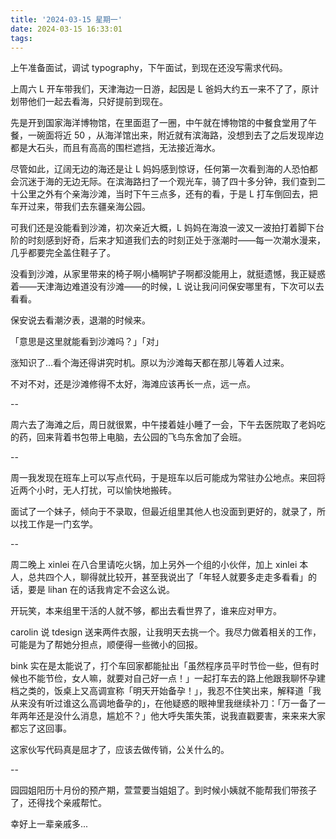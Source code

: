 ```yaml
---
title: '2024-03-15 星期一'
date: 2024-03-15 16:33:01
tags:
---
```


上午准备面试，调试 typography，下午面试，到现在还没写需求代码。

上周六 L 开车带我们，天津海边一日游，起因是 L 爸妈大约五一来不了了，原计划带他们一起去看海，只好提前到现在。

先是开到国家海洋博物馆，在里面逛了一圈，中午就在博物馆的中餐食堂用了午餐，一碗面将近 50 ，从海洋馆出来，附近就有滨海路，没想到去了之后发现岸边都是大石头，而且有高高的围栏遮挡，无法接近海水。

尽管如此，辽阔无边的海还是让 L 妈妈感到惊讶，任何第一次看到海的人恐怕都会沉迷于海的无边无际。在滨海路扫了一个观光车，骑了四十多分钟，我们查到二十公里之外有个亲海沙滩，当时下午三点多，还有的看，于是 L 打车倒回去，把车开过来，带我们去东疆亲海公园。

可我们还是没能看到沙滩，初次亲近大概，L 妈妈在海浪一波又一波拍打着脚下台阶的时刻感到好奇，后来才知道我们去的时刻正处于涨潮时——每一次潮水漫来，几乎都要完全盖住鞋子了。

没看到沙滩，从家里带来的椅子啊小桶啊铲子啊都没能用上，就挺遗憾，我正疑惑着——天津海边难道没有沙滩——的时候，L 说让我问问保安哪里有，下次可以去看看。

保安说去看潮汐表，退潮的时候来。

「意思是这里就能看到沙滩吗？」「对」

涨知识了...看个海还得讲究时机。原以为沙滩每天都在那儿等着人过来。

不对不对，还是沙滩修得不太好，海滩应该再长一点，远一点。

--

周六去了海滩之后，周日就很累，中午搂着娃小睡了一会，下午去医院取了老妈吃的药，回来背着书包带上电脑，去公园的飞鸟东舍加了会班。

--

周一我发现在班车上可以写点代码，于是班车以后可能成为常驻办公地点。来回将近两个小时，无人打扰，可以愉快地搬砖。

面试了一个妹子，倾向于不录取，但最近组里其他人也没面到更好的，就录了，所以找工作是一门玄学。

--

周二晚上 xinlei 在八合里请吃火锅，加上另外一个组的小伙伴，加上 xinlei 本人，总共四个人，聊得就比较开，甚至我说出了「年轻人就要多走走多看看」的话，要是 lihan 在的话我肯定不会这么说。

开玩笑，本来组里干活的人就不够，都出去看世界了，谁来应对甲方。

carolin 说 tdesign 送来两件衣服，让我明天去挑一个。我尽力做着相关的工作，可能是为了帮她分担点，顺便得一些微小的回报。

bink 实在是太能说了，打个车回家都能扯出「虽然程序员平时节俭一些，但有时候也不能节俭，女人嘛，就要对自己好一点！」一起打车去的路上他跟我聊怀孕建档之类的，饭桌上又高调宣称「明天开始备孕！」，我忍不住笑出来，解释道「我从来没有听过谁这么高调地备孕的」，在他疑惑的眼神里我继续补刀：「万一备了一年两年还是没什么消息，尴尬不？」他大呼失策失策，说我直戳要害，来来来大家都忘了这回事。

这家伙写代码真是屈才了，应该去做传销，公关什么的。

--

园园姐阳历十月份的预产期，萱萱要当姐姐了。到时候小姨就不能帮我们带孩子了，还得找个亲戚帮忙。

幸好上一辈亲戚多...


